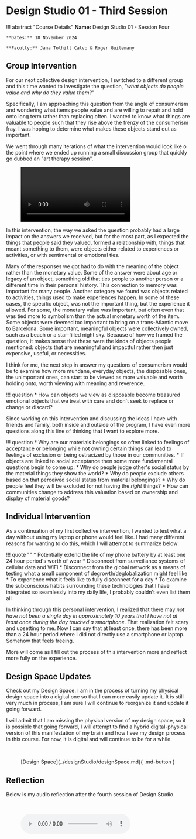 # Design Studio 01 - Third Session 

!!! abstract "Course Details"
    **Name:** Design Studio 01 - Session Four 

    **Dates:** 18 November 2024 

    **Faculty:** Jana Tothill Calvo & Roger Guilemany

## Group Intervention 

For our next collective design intervention, I switched to a different group and this time wanted to investigate the question, *"what objects do people value and why do they value them?"* 

Specifically, I am approaching this question from the angle of consumerism and wondering what items people value and are willing to repair and hold onto long term rather than replacing often. I wanted to know what things are valuable to people such that they rise above the frenzy of the consumerism fray. I was hoping to determine what makes these objects stand out as important. 

We went through many iterations of what the intervention would look like o the point where we ended up running a small discussion group that quickly go dubbed an "art therapy session". 


<figure markdown="span">
    <video src="https://github.com/user-attachments/assets/49d8ed59-f1f8-440f-ad92-e462fbde03b1" controls="controls" style="max-width: 100%;"></video>
    <figcaption></figcaption>
</figure>

In this intervention, the way we asked the question probably had a large impact on the answers we received, but for the most part, as I expected the things that people said they valued, formed a relationship with, things that meant something to them, were objects either related to experiences or activities, or with sentimental or emotional ties. 

Many of the responses we got had to do with the meaning of the object rather than the monetary value. Some of the answer were about age or legacy of an object, something old that ties people to another person or a different time in their personal history. This connection to memory was important for many people. Another category we found was objects related to activities, things used to make experiences happen. In some of these cases, the specific object, was not the important thing, but the experience it allowed. For some, the monetary value was important, but often even that was tied more to symbolism than the actual monetary worth of the item. Some objects were deemed too important to bring on a trans-Atlantic move to Barcelona. Some important, meaningful objects were collectively owned, such as a beach or a star-filled night sky. Because of how we framed the question, it makes sense that these were the kinds of objects people mentioned: objects that are meaningful and impactful rather then just expensive, useful, or necessities. 

I think for me, the next step in answer my questions of consumerism would be to examine how more mundane, everyday objects, the disposable ones, the unimportant ones, can start to be viewed as more valuable and worth holding onto, worth viewing with meaning and reverence. 

!!! question 
    * How can objects we view as disposable become treasured emotional objects that we treat with care and don't seek to replace or change or discard? 

Since working on this intervention and discussing the ideas I have with friends and family, both inside and outside of the program, I have even more questions along this line of thinking that I want to explore more. 

!!! question
    * Why are our materials belongings so often linked to feelings of acceptance or belonging while not owning certain things can lead to feelings of exclusion or being ostracized by those in our communities. 
    * If objects are linked to social acceptance then some more fundamental questions begin to come up: 
        * Why do people judge other's social status by the material things they show the world? 
        * Why do people exclude others based on that perceived social status from material belongings? 
        * Why do people feel they will be excluded for not having the *right* things? 
        * How can communities change to address this valuation based on ownership and display of material goods?

## Individual Intervention 

As a continuation of my first collective intervention, I wanted to test what a day without using my laptop or phone would feel like. I had many different reasons for wanting to do this, which I will attempt to summarize below: 

!!! quote ""
    * Potentially extend the life of my phone battery by at least one 24 hour period's worth of wear
    * Disconnect from surveillance systems of cellular data and WiFi 
    * Disconnect from the global network as a means of testing what a small component of degrowth/deglobalization might feel like 
    * To experience what it feels like to fully disconnect for a day
    * To examine the subconscious habits surrounding these technologies that I have integrated so seamlessly into my daily life, I probably couldn't even list them all 

In thinking through this personal intervention, I realized that there may *not have not been a single day in approximately 10 years that I have not at least once during the day touched a smartphone*. That realization felt scary and upsetting to me. Now I can say that at least once, there has been more than a 24 hour period where I did not directly use a smartphone or laptop. Somehow that feels freeing. 


More will come as I fill out the process of this intervention more and reflect more fully on the experience. 

## Design Space Updates 

Check out my Design Space. I am in the process of turning my physical design space into a digital one so that I can more easily update it. It is still very much in process, I am sure I will continue to reorganize it and update it going forward. 

I will admit that I am missing the physical version of my design space, so it is possible that going forward, I will attempt to find a hybrid digital-physical version of this manifestation of my brain and how I see my design process in this course. For now, it is digital and will continue to be for a while. 

<br>


<figure markdown="span"> [Design Space](../designStudio/designSpace.md){ .md-button } </figure>

## Reflection 

Below is my audio reflection after the fourth session of Design Studio.

<br>
<figure markdown="span">
    <audio controls src="../../../audio/DesignStudioReflection3.mp3"></audio>
</figure>
